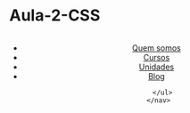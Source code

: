# Aula-2-CSS

<!DOCTYPE html>
<html lang="pr-br">
<head>
    <meta charset="UTF-8">
    <meta http-equiv="X-UA-Compatible" content="IE=edge">
    <meta name="viewport" content="width=device-width, initial-scale=1.0">
    <!--Fonts Google-->
    <link rel="preconnect" href="https://fonts.googleapis.com">
    <link rel="preconnect" href="https://fonts.gstatic.com">
    <link href="https://fonts.googleapis.com/css2?family=Maven+Pro:wght@400;500;600;700;800&display=swap"
      rel="stylesheet">
    <!--Link CSS-->
    <link rel="stylesheet" href="style.css">
    <title>Aula 2 CSS</title>
</head>
<body>
   <header>
     <img src="./img/logotipo_proz.svg" alt="">
     <nav>
       <ul>
        <li>
          <a href="">Quem somos</a>
        </li>
        <li>
          <a href="">Cursos</a>
        </li>
        <li>
          <a href="">Unidades</a>
        </li>
        <li>
          <a href="">Blog</a>
        </li>

       </ul>
     </nav>
   </header> 
</body>
</html>
